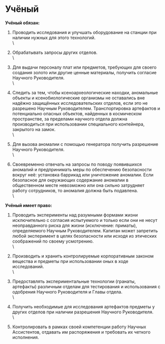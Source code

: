 # Учёный

**Учёный обязан:**

1. Проводить исследования и улучшать оборудование на станции при наличии нужных для этого технологий.\
   \

2. Обрабатывать запросы других отделов.\
   \

3. Для выдачи персоналу плат или предметов, требующих для своего создания золото или другие ценные материалы, получить согласие Научного Руководителя.\
   \

4. Следить за тем, чтобы ксеноархеологические находки, аномальные объекты и ксенобиологические организмы не оставались вне надёжно защищённых исследовательских отделов, если это не разрешено Научным Руководителем. Транспортировка артефактов и потенциально опасных объектов, найденных в космическом пространстве, за пределами научного отдела должна производиться при использовании специального контейнера, закрытого на замок.\
   \

5. Для вызова аномалии с помощью генератора получить разрешение Научного Руководителя.\
   \

6. Своевременно отвечать на запросы по поводу появившихся аномалий и предпринимать меры по обеспечению безопасности вокруг неё: установка баррикад или уничтожение аномалии. Если безопасное для окружающих содержание аномалии в общественном месте невозможно или она сильно затрудняет работу сотрудников, то аномалия должна быть подавлена.\
   \


**Учёный имеет право:**

1. Проводить эксперименты над разумными формами жизни исключительно с согласия испытуемого и только если они не несут неоправданного риска для жизни (исключение: приматы), определяемого Научным Руководителем. Капитан может запретить любой эксперимент в целях безопасности или исходя из этических соображений по своему усмотрению.\
   \

2. Производить и хранить контролируемые корпоративным законом вещества и предметы при использовании оных в ходе исследований.\
   \

3. Предоставлять экспериментальные технологии (гранаты, артефакты) различным отделам для тестирования и использования с одобрения Научного Руководителя и Главы отдела.\
   \

4. Получить необходимые для исследования артефактов предметы у других отделов при наличии разрешения Научного Руководителя.\
   \

5. Контролировать в рамках своей компетенции работу Научных Ассистентов, отдавать им распоряжения и требовать их четкого исполнения.
